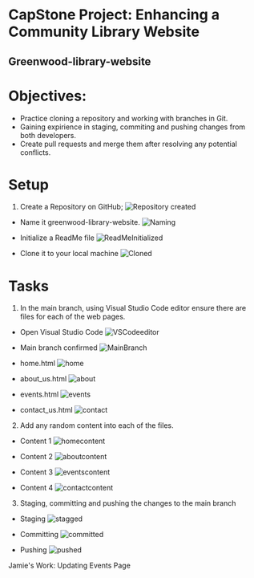 # CapStone Project: Enhancing a Community Library Website
## Greenwood-library-website

# Objectives:

* Practice cloning a repository and working with branches in Git.
* Gaining expirience in staging, commiting and pushing changes from both developers.
* Create pull requests and merge them after resolving any potential conflicts.

# Setup

1. Create a Repository on GitHub;
![Repository created](./img/Repository%20for%20library.png)

* Name it greenwood-library-website.
![Naming](./img/Name%20of%20libraries.png)

* Initialize a ReadMe file
![ReadMeInitialized](./img/ReadMe%20initialized.png)

* Clone it to your local machine
![Cloned](./img/cloned%20for%20the%20library.png)

# Tasks

1. In the main branch, using Visual Studio Code editor ensure there are files for each of the web pages.

* Open Visual Studio Code
![VSCodeeditor](./img/VS%20CODE%20Initiated.png)

* Main branch confirmed
![MainBranch](./img/Main%20branch%20confirmed.png)

* home.html
![home](./img/File%20for%20home%20created.png)

* about_us.html
![about](./img/File%20for%20about%20created.png)

* events.html
![events](./img/File%20for%20events%20created.png)

* contact_us.html
![contact](./img/File%20for%20contact%20created.png)

2. Add any random content into each of the files.

* Content 1
![homecontent](./img/Home%20content.png)

* Content 2
![aboutcontent](./img/About%20content.png)

* Content 3
![eventscontent](./img/Event%20content.png)

* Content 4
![contactcontent](./img/Contact_us%20content.png)

3. Staging, committing and pushing the changes to the main branch

* Staging
![stagged](./img/Stagged%20files.png)

* Committing
![committed](./img/Committed%20files.png)

* Pushing
![pushed](./img/Pushed%20to%20main.png)

Jamie's Work: Updating Events Page

